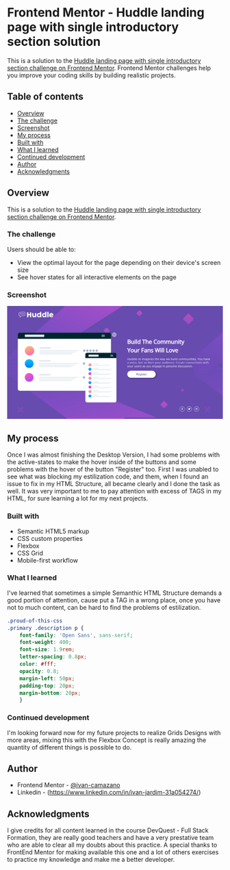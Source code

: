 # Frontend Mentor - Huddle landing page with single introductory section solution

This is a solution to the [Huddle landing page with single introductory section challenge on Frontend Mentor](https://www.frontendmentor.io/challenges/huddle-landing-page-with-a-single-introductory-section-B_2Wvxgi0). Frontend Mentor challenges help you improve your coding skills by building realistic projects. 

## Table of contents

  - [Overview](#overview)
  - [The challenge](#the-challenge)
  - [Screenshot](#screenshot)
  - [My process](#my-process)
  - [Built with](#built-with)
  - [What I learned](#what-i-learned)
  - [Continued development](#continued-development)
  - [Author](#author)
  - [Acknowledgments](#acknowledgments)


## Overview

This is a solution to the [Huddle landing page with single introductory section challenge on Frontend Mentor](https://www.frontendmentor.io/challenges/huddle-landing-page-with-a-single-introductory-section-B_2Wvxgi0). 

### The challenge

Users should be able to:

- View the optimal layout for the page depending on their device's screen size
- See hover states for all interactive elements on the page

### Screenshot

![](./src/images/Screenshot%20for%20Readme.png)




## My process
Once I was almost finishing the Desktop Version, I had some problems with the active-states to make the hover inside of the buttons and some problems with the hover of the button "Register" too. First I was unabled to see what was blocking my estilization code, and them, when I found an issue to fix in my HTML Structure, all became clearly and I done the task as well. It was very important to me to pay attention with excess of TAGS in my HTML, for sure learning a lot for my next projects. 

### Built with

- Semantic HTML5 markup
- CSS custom properties
- Flexbox
- CSS Grid
- Mobile-first workflow


### What I learned
I've learned that sometimes a simple Semanthic HTML Structure demands a good portion of attention, cause put a TAG in a wrong place, once you have not to much content, can be hard to find the problems of estilization.

```css
.proud-of-this-css 
.primary .description p {
    font-family: 'Open Sans', sans-serif;
    font-weight: 400;
    font-size: 1.9rem;
    letter-spacing: 0.8px;
    color: #fff;
    opacity: 0.8;
    margin-left: 50px;
    padding-top: 20px;
    margin-bottom: 20px;
    }
```
  

### Continued development

I'm looking forward now for my future projects to realize Grids Designs with more areas, mixing this with the Flexbox Concept is really amazing the quantity of different things is possible to do.


## Author

- Frontend Mentor - [@ivan-camazano](https://www.frontendmentor.io/profile/ivan-camazano)
- Linkedin - (https://www.linkedin.com/in/ivan-jardim-31a054274/)


## Acknowledgments

I give credits for all content learned in the course DevQuest - Full Stack Formation, they are really good teachers and have a very prestative team who are able to clear all my doubts about this practice.
A special thanks to FrontEnd Mentor for making available this one and a lot of others exercises to practice my knowledge and make me a better developer.

